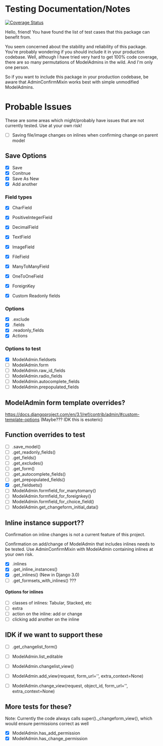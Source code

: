 # Testing Documentation/Notes

[![Coverage Status](https://coveralls.io/repos/github/TrangPham/django-admin-confirm/badge.svg)](https://coveralls.io/github/TrangPham/django-admin-confirm)

Hello, friend! You have found the list of test cases that this package can benefit from.

You seem concerned about the stability and reliability of this package. You're probably wondering if you should include it in your production codebase. Well, although I have tried very hard to get 100% code coverage, there are so many permutations of ModelAdmins in the wild. And I'm only one person.

So if you want to include this package in your production codebase, be aware that AdminConfirmMixin works best with simple unmodified ModelAdmins.

# Probable Issues

These are some areas which might/probably have issues that are not currently tested. Use at your own risk!

- [ ] Saving file/image changes on inlines when confirming change on parent model

## Save Options

- [x] Save
- [x] Conitnue
- [x] Save As New
- [x] Add another

### Field types

- [x] CharField
- [x] PositiveIntegerField
- [x] DecimalField
- [x] TextField
- [x] ImageField
- [x] FileField
- [x] ManyToManyField
- [x] OneToOneField
- [x] ForeignKey

- [x] Custom Readonly fields

### Options

- [x] .exclude
- [x] .fields
- [x] .readonly_fields
- [x] Actions

### Options to test

- [x] ModelAdmin.fieldsets
- [ ] ModelAdmin.form
- [ ] ModelAdmin.raw_id_fields
- [ ] ModelAdmin.radio_fields
- [ ] ModelAdmin.autocomplete_fields
- [ ] ModelAdmin.prepopulated_fields

## ModelAdmin form template overrides?

https://docs.djangoproject.com/en/3.1/ref/contrib/admin/#custom-template-options
(Maybe??? IDK this is esoteric)

## Function overrides to test

- [ ] .save_model()
- [ ] .get_readonly_fields()
- [ ] .get_fields()
- [ ] .get_excludes()
- [ ] .get_form()
- [ ] .get_autocomplete_fields()
- [ ] .get_prepopulated_fields()
- [x] .get_fieldsets()
- [ ] ModelAdmin.formfield_for_manytomany()
- [ ] ModelAdmin.formfield_for_foreignkey()
- [ ] ModelAdmin.formfield_for_choice_field()
- [ ] ModelAdmin.get_changeform_initial_data()

## Inline instance support??

Confirmation on inline changes is not a current feature of this project.

Confirmation on add/change of ModelAdmin that includes inlines needs to be tested. Use AdminConfirmMixin with ModelAdmin containing inlines at your own risk.

- [x] .inlines
- [x] .get_inline_instances()
- [x] .get_inlines() (New in Django 3.0)
- [ ] .get_formsets_with_inlines() ???

#### Options for inlines

- [ ] classes of inlines: Tabular, Stacked, etc
- [ ] extra
- [ ] action on the inline: add or change
- [ ] clicking add another on the inline

## IDK if we want to support these

- [ ] .get_changelist_form()
- [ ] ModelAdmin.list_editable
- [ ] ModelAdmin.changelist_view()

- [ ] ModelAdmin.add_view(request, form_url='', extra_context=None)
- [ ] ModelAdmin.change_view(request, object_id, form_url='', extra_context=None)

## More tests for these?

Note: Currently the code always calls super().\_changeform_view(), which would ensure permissions correct as well

- [x] ModelAdmin.has_add_permission
- [x] ModelAdmin.has_change_permission
